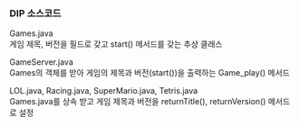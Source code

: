 ### DIP 소스코드
  
Games.java  
게임 제목, 버전을 필드로 갖고 start() 메서드를 갖는 추상 클래스  
  
GameServer.java  
Games의 객체를 받아 게임의 제목과 버전(start())을 출력하는 Game_play() 메서드  
  
LOL.java, Racing.java, SuperMario.java, Tetris.java  
Games.java를 상속 받고 게임 제목과 버전을 returnTitle(), returnVersion() 메서드로 설정  


